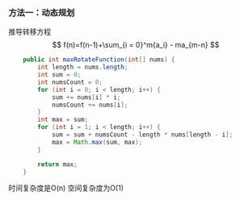 ### 方法一：动态规划
推导转移方程
$$
    f(n)=f(n-1)+\sum_{i = 0}^m{a_i} - ma_{m-n}
$$
~~~ java
    public int maxRotateFunction(int[] nums) {
        int length = nums.length;
        int sum = 0;
        int numsCount = 0;
        for (int i = 0; i < length; i++) {
            sum += nums[i] * i;
            numsCount += nums[i];
        }
        int max = sum;
        for (int i = 1; i < length; i++) {
            sum = sum + numsCount - length * nums[length - i];
            max = Math.max(sum, max);
        }

        return max;
    }
~~~

时间复杂度是O(n)
空间复杂度为O(1)